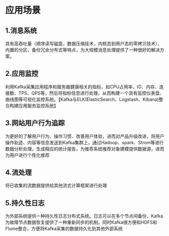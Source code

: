 # 应用场景

1.消息系统
-----
具有高吞吐量（顺序读写磁盘，数据压缩技术，内核态到用户态的零拷贝技术）、内置的分区、备份冗余分布式等特点，为大规模消息处理提供了一种很好的解决方案。

2.应用监控
-----------
利用Kafka采集应用程序和服务器健康相关的指标，如CPU占用率、IO、内存、连接数、TPS、QPS等，然后将指标信息进行处理，从而构建一个具有监控仪表盘、曲线图等可视化监控系统。【Kafka与ELK(ElasticSearch、Logstash、Kibana)整合构建应用服务监控系统】

3.网站用户行为追踪
-----------
为更好的了解用户行为、操作习惯、改善用户体验，进而对产品升级改进，将用户操作轨迹、内容等信息发送到Kafka集群上，通过Hadoop、spark、Strom等进行数据分析处理，生成相应的统计报告，为推荐系统推荐对象建模提供数据源，进而为用户进行个性化推荐

4.流处理
-----------
将已收集的流数据提供给其他流式计算框架进行处理

5.持久性日志
---------
为外部系统提供一种持久性日志分布式系统。日志可以在多个节点间备份，Kafka为故障节点数据恢复提供了一种重新同步的机制。同时Kafka很方便和HDFS和Flume整合，方便将Kafka采集的数据持久化到其他外部系统
